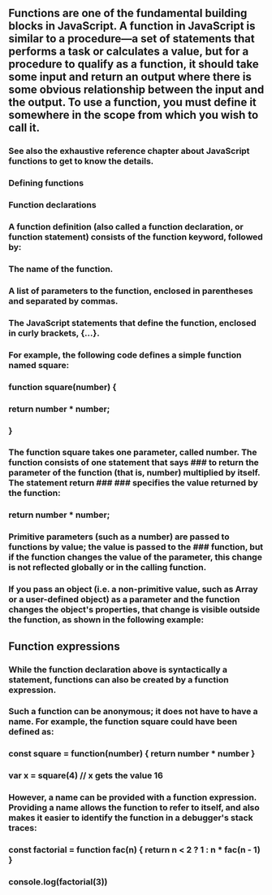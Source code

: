 ## Functions are one of the fundamental building blocks in JavaScript. A function in JavaScript is similar to a procedure—a set of statements that performs a task or calculates a value, but for a procedure to qualify as a function, it should take some input and return an output where there is some obvious relationship between the input and the output. To use a function, you must define it somewhere in the scope from which you wish to call it.

### See also the exhaustive reference chapter about JavaScript functions to get to know the details.

### Defining functions
### Function declarations
### A function definition (also called a function declaration, or function statement) consists of the function keyword, followed by:

### The name of the function.
### A list of parameters to the function, enclosed in parentheses and separated by commas.
### The JavaScript statements that define the function, enclosed in curly brackets, {...}.
### For example, the following code defines a simple function named square:

### function square(number) {
  ### return number * number;
### }
### The function square takes one parameter, called number. The function consists of one statement that says ### to return the parameter of the function (that is, number) multiplied by itself. The statement return ### ### specifies the value returned by the function:

### return number * number;
### Primitive parameters (such as a number) are passed to functions by value; the value is passed to the ### function, but if the function changes the value of the parameter, this change is not reflected globally or in the calling function.

### If you pass an object (i.e. a non-primitive value, such as Array or a user-defined object) as a parameter and the function changes the object's properties, that change is visible outside the function, as shown in the following example:




## Function expressions
### While the function declaration above is syntactically a statement, functions can also be created by a function expression.

### Such a function can be anonymous; it does not have to have a name. For example, the function square could have been defined as:

### const square = function(number) { return number * number }
### var x = square(4) // x gets the value 16
### However, a name can be provided with a function expression. Providing a name allows the function to refer to itself, and also makes it easier to identify the function in a debugger's stack traces:

### const factorial = function fac(n) { return n < 2 ? 1 : n * fac(n - 1) }

### console.log(factorial(3))
